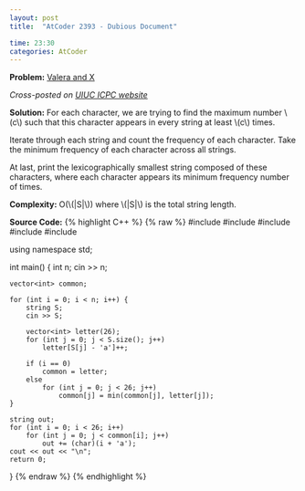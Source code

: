 ```yaml
---
layout: post
title:  "AtCoder 2393 - Dubious Document"

time: 23:30
categories: AtCoder
---
```


**Problem:** [Valera and X](http://codeforces.com/problemset/problem/404/A)

*Cross-posted on [UIUC ICPC website](http://icpc.cs.illinois.edu/)*

**Solution:**
For each character, we are trying to find the maximum number \\(c\\)
such that this character appears in every string at least \\(c\\) times.

Iterate through each string and count the frequency of each character.
Take the minimum frequency of each character across all strings.

At last, print the lexicographically smallest string composed of these
characters, where each character appears its minimum frequency number of times.

**Complexity:** O(\\(\|S\|\\)) where \\(\|S\|\\) is the total string length.

**Source Code:**
{% highlight C++ %}
{% raw %}
#include <iostream>
#include <string>
#include <algorithm>
#include <vector>
#include <cmath>

using namespace std;

int main() {
    int n;
    cin >> n;

    vector<int> common;

    for (int i = 0; i < n; i++) {
        string S;
        cin >> S;

        vector<int> letter(26);
        for (int j = 0; j < S.size(); j++)
            letter[S[j] - 'a']++;

        if (i == 0)
            common = letter;
        else 
            for (int j = 0; j < 26; j++)
                common[j] = min(common[j], letter[j]);
    }

    string out;
    for (int i = 0; i < 26; i++)
        for (int j = 0; j < common[i]; j++)
            out += (char)(i + 'a');
    cout << out << "\n";
    return 0;
}
{% endraw %}
{% endhighlight %}
